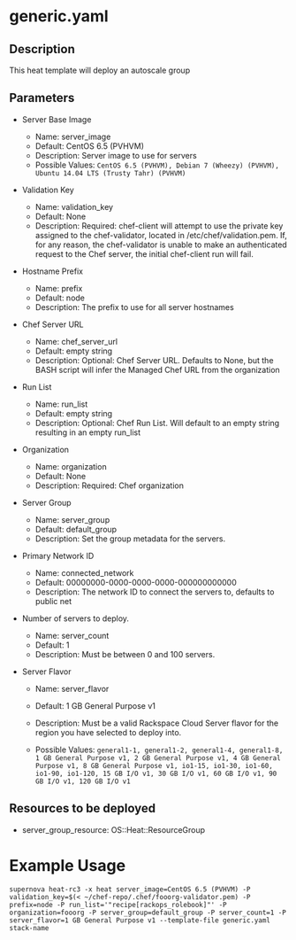 # generic.yaml

## Description
This heat template will deploy an autoscale group


## Parameters

* Server Base Image
  * Name: server_image
  * Default: CentOS 6.5 (PVHVM)
  * Description: Server image to use for servers
  * Possible Values: ```CentOS 6.5 (PVHVM), Debian 7 (Wheezy) (PVHVM), Ubuntu 14.04 LTS (Trusty Tahr) (PVHVM)```
* Validation Key
  * Name: validation_key
  * Default: None
  * Description: Required: chef-client will attempt to use the private key assigned to the
chef-validator, located in /etc/chef/validation.pem. If, for any reason,
the chef-validator is unable to make an authenticated request to the
Chef server, the initial chef-client run will fail.

* Hostname Prefix
  * Name: prefix
  * Default: node
  * Description: The prefix to use for all server hostnames
* Chef Server URL
  * Name: chef_server_url
  * Default: empty string
  * Description: Optional: Chef Server URL. Defaults to None, but the BASH script will
infer the Managed Chef URL from the organization

* Run List
  * Name: run_list
  * Default: empty string
  * Description: Optional: Chef Run List. Will default to an empty string resulting in an empty run_list

* Organization
  * Name: organization
  * Default: None
  * Description: Required: Chef organization

* Server Group
  * Name: server_group
  * Default: default_group
  * Description: Set the group metadata for the servers.
* Primary Network ID
  * Name: connected_network
  * Default: 00000000-0000-0000-0000-000000000000
  * Description: The network ID to connect the servers to, defaults to public net
* Number of servers to deploy.
  * Name: server_count
  * Default: 1
  * Description: Must be between 0 and 100 servers.
* Server Flavor
  * Name: server_flavor
  * Default: 1 GB General Purpose v1
  * Description: Must be a valid Rackspace Cloud Server flavor for the region you have
selected to deploy into.

  * Possible Values: ```general1-1, general1-2, general1-4, general1-8, 1 GB General Purpose v1, 2 GB General Purpose v1, 4 GB General Purpose v1, 8 GB General Purpose v1, io1-15, io1-30, io1-60, io1-90, io1-120, 15 GB I/O v1, 30 GB I/O v1, 60 GB I/O v1, 90 GB I/O v1, 120 GB I/O v1```

## Resources to be deployed
* server_group_resource: OS::Heat::ResourceGroup

# Example Usage
```supernova heat-rc3 -x heat server_image=CentOS 6.5 (PVHVM) -P validation_key=$(< ~/chef-repo/.chef/fooorg-validator.pem) -P prefix=node -P run_list='"recipe[rackops_rolebook]"' -P organization=fooorg -P server_group=default_group -P server_count=1 -P server_flavor=1 GB General Purpose v1 --template-file generic.yaml stack-name ```
